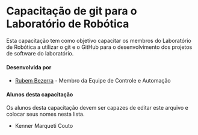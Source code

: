 # Capacitação de git para o Laboratório de Robótica
Esta capacitação tem como objetivo capacitar os membros do Laboratório de Robótica a utilizar o git e o GitHub para o desenvolvimento dos projetos de software do laboratório.

#### Desenvolvida por
* [Rubem Bezerra](https:/github.com/rubemnobre/) - Membro da Equipe de Controle e Automação

#### Alunos desta capacitação
Os alunos desta capacitação devem ser capazes de editar este arquivo e colocar seus nomes nesta lista.

* Kenner Marqueti Couto
